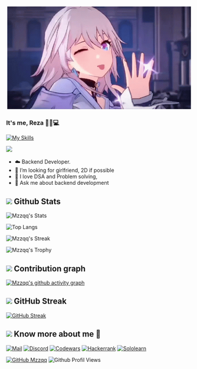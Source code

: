 
<p align="center">

  <img src="https://github.com/Mzzqq/Mzzqq/blob/main/assets/march7th.gif"/>
</p>

### It's me, Reza 👨‍💻💻
[![My Skills](https://skillicons.dev/icons?i=firebase,mysql,gcp,aws,python,go,solidity,graphql,docker,&perline=10&theme=dark)](https://skillicons.dev)

![](https://moe-counter.glitch.me/get/@:Mzzqq?theme=rule34)
- ☁️ Backend Developer.
- 👫 I’m looking for girlfriend, 2D if possible
- 💫 I love DSA and Problem solving,
- 💬 Ask me about backend development

## <img src="https://th.bing.com/th/id/R.011db7f1e14cdcefd5ed8b056f70d038?rik=NHHx7PD%2bLTi5YA&riu=http%3a%2f%2fui.trinine.net%2fwp%2fwp-content%2fuploads%2f2016%2f06%2f20160602_GraphAnimeIcon.gif&ehk=TXXGvgTPI6i%2f5xQe%2fW3mnT36hQPfIBwZcQsaKAlJWhs%3d&risl=&pid=ImgRaw&r=0" width="25"> <b>Github Stats</b>

![Mzzqq's Stats](https://github-readme-stats.vercel.app/api?username=Mzzqq&theme=nightowl&show_icons=true&hide_border=false&count_private=true)

![Top Langs](https://github-readme-stats.vercel.app/api/top-langs/?username=Mzzqq&layout=compact&theme=nightowl)

![Mzzqq's Streak](https://github-readme-streak-stats.herokuapp.com/?user=Mzzqq&theme=nightowl&hide_border=false)

![Mzzqq's Trophy](https://github-profile-trophy.vercel.app/?username=Mzzqq&theme=dracula&row=2&column=4)
 
  </div>
   
  ## <img src="https://media.giphy.com/media/GhRjInY9JbKms/source.gif" width="25"> <b>Contribution graph</b>
  
[![Mzzqq's github activity graph](https://github-readme-activity-graph.vercel.app/graph?username=Mzzqq&theme=dracula)](https://github.com/ashutosh00710/github-readme-activity-graph)


## <img src="https://media.giphy.com/media/Mp5uJLEE9Ompq/giphy.gif" width="25"> <b>GitHub Streak</b>
[![GitHub Streak](https://streak-stats.demolab.com?user=Mzzqq&theme=dracula&border_radius=10&date_format=M%20j%5B%2C%20Y%5D)](https://git.io/streak-stats)
  
## <img src="https://media.tenor.com/images/7e96d994f29b388f63f7aa77ff2bea78/tenor.gif" width="25"> <b> Know more about me 👋</b>
  
[![Mail](https://img.shields.io/badge/-Say%20Hi!-black?style=for-the-badge&logo=gmail)](mailto:rizkyfr@mzzqq.me)
[![Discord](https://img.shields.io/badge/Discord-%235865F2.svg?style=for-the-badge&logo=discord&logoColor=white)](https://discord.com/users/548051731523698699)
[![Codewars](https://img.shields.io/badge/Codewars-black?style=for-the-badge&logo=codewars&logoColor=grey)](https://www.codewars.com/users/Mzzqq)
[![Hackerrank](https://img.shields.io/badge/-Hackerrank-black?style=for-the-badge&logo=Hackerrank)](https://www.hackerrank.com/profile/rezarifa664)
[![Sololearn](https://img.shields.io/badge/-Sololearn-black?style=for-the-badge&logo=Sololearn)](https://www.sololearn.com/en/profile/20794304)


[![GitHub Mzzqq](https://img.shields.io/github/followers/Mzzqq?label=follow&style=social&logoColor=black)](https://github.com/Mzzqq)
![Github Profil Views](https://komarev.com/ghpvc/?username=Mzzqq&color=blue)  
